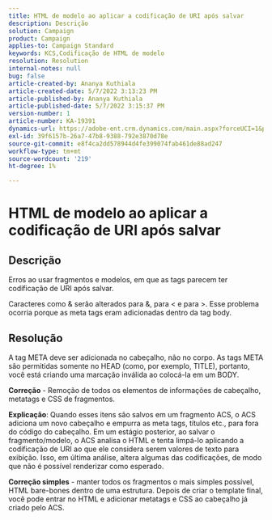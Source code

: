 ```yaml
---
title: HTML de modelo ao aplicar a codificação de URI após salvar
description: Descrição
solution: Campaign
product: Campaign
applies-to: Campaign Standard
keywords: KCS,Codificação de HTML de modelo
resolution: Resolution
internal-notes: null
bug: false
article-created-by: Ananya Kuthiala
article-created-date: 5/7/2022 3:13:23 PM
article-published-by: Ananya Kuthiala
article-published-date: 5/7/2022 3:15:37 PM
version-number: 1
article-number: KA-19391
dynamics-url: https://adobe-ent.crm.dynamics.com/main.aspx?forceUCI=1&pagetype=entityrecord&etn=knowledgearticle&id=1e20da38-18ce-ec11-a7b5-0022480a8e40
exl-id: 39f6157b-26a7-47b8-9388-792e3870d78e
source-git-commit: e8f4ca2dd578944d4fe399074fab461de88ad247
workflow-type: tm+mt
source-wordcount: '219'
ht-degree: 1%

---
```


# HTML de modelo ao aplicar a codificação de URI após salvar

## Descrição


Erros ao usar fragmentos e modelos, em que as tags parecem ter codificação de URI após salvar.

Caracteres como &amp; serão alterados para &amp;, para &lt; e para >. Esse problema ocorria porque as meta tags eram adicionadas dentro da tag body.


## Resolução


A tag META deve ser adicionada no cabeçalho, não no corpo. As tags META são permitidas somente no HEAD (como, por exemplo, TITLE), portanto, você está criando uma marcação inválida ao colocá-la em um BODY.



<b>Correção</b> - Remoção de todos os elementos de informações de cabeçalho, metatags e CSS de fragmentos.

<b>Explicação</b>: Quando esses itens são salvos em um fragmento ACS, o ACS adiciona um novo cabeçalho e empurra as meta tags, títulos etc., para fora do código do cabeçalho. Em um estágio posterior, ao salvar o fragmento/modelo, o ACS analisa o HTML e tenta limpá-lo aplicando a codificação de URI ao que ele considera serem valores de texto para exibição. Isso, em última análise, altera algumas das codificações, de modo que não é possível renderizar como esperado.

<b>Correção simples</b> - manter todos os fragmentos o mais simples possível, HTML bare-bones dentro de uma estrutura. Depois de criar o template final, você pode entrar no HTML e adicionar metatags e CSS ao cabeçalho já criado pelo ACS.
